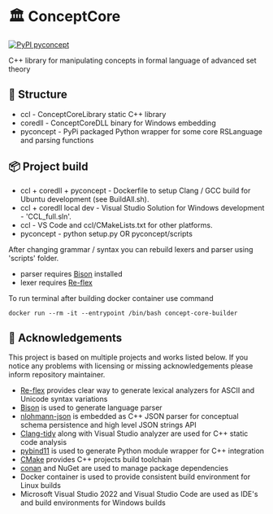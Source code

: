 # 🏛️ ConceptCore

[![PyPI pyconcept](https://badge.fury.io/py/pyconcept.svg)](https://badge.fury.io/py/pyconcept)

C++ library for manipulating concepts in formal language of advanced set theory

## 🌲 Structure

- ccl - ConceptCoreLibrary static C++ library
- coredll - ConceptCoreDLL binary for Windows embedding
- pyconcept - PyPi packaged Python wrapper for some core RSLanguage and parsing functions

## 📦 Project build

- ccl + coredll + pyconcept - Dockerfile to setup Clang / GCC build for Ubuntu development (see BuildAll.sh).
- ccl + coredll local dev - Visual Studio Solution for Windows development - 'CCL_full.sln'.
- ccl - VS Code and ccl/CMakeLists.txt for other platforms.
- pyconcept - python setup.py OR pyconcept/scripts

After changing grammar / syntax you can rebuild lexers and parser using 'scripts' folder.

- parser requires [Bison](https://www.gnu.org/software/bison/) installed
- lexer requires [Re-flex](https://github.com/Genivia/RE-flex)

To run terminal after building docker container use command

```
docker run --rm -it --entrypoint /bin/bash concept-core-builder

```

## 💝 Acknowledgements

This project is based on multiple projects and works listed below. If you notice any problems with licensing or missing acknowledgements please inform repository maintainer.

- [Re-flex](https://github.com/Genivia/RE-flex) provides clear way to generate lexical analyzers for ASCII and Unicode syntax variations
- [Bison](https://www.gnu.org/software/bison/) is used to generate language parser
- [nlohmann-json](https://github.com/nlohmann/json) is embedded as C++ JSON parser for conceptual schema persistence and high level JSON strings API
- [Clang-tidy](https://clang.llvm.org/extra/clang-tidy/) along with Visual Studio analyzer are used for C++ static code analysis
- [pybind11](https://github.com/pybind/pybind11) is used to generate Python module wrapper for C++ integration
- [CMake](https://cmake.org/) provides C++ projects build toolchain
- [conan](https://conan.io/) and NuGet are used to manage package dependencies
- Docker container is used to provide consistent build environment for Linux builds
- Microsoft Visual Studio 2022 and Visual Studio Code are used as IDE's and build environments for Windows builds
